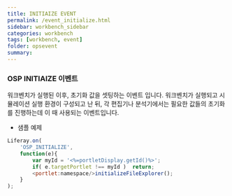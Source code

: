 ```yaml
---
title: INITIAIZE EVENT
permalink: /event_initialize.html
sidebar: workbench_sidebar
categories: workbench
tags: [workbench, event]
folder: opsevent
summary:
---
```


### OSP INITIAIZE 이벤트
워크벤치가 실행된 이후, 초기화 값을 셋팅하는 이벤트 입니다. 워크벤치가 실행되고 시뮬레이션 실행 환경이 구성되고 난 뒤, 각 편집기나 분석기에서는 필요한 값들의 초기화를 진행하는데 이 때 사용되는 이벤트입니다.

- 샘플 예제
```javascript
Liferay.on(
	'OSP_INITIALIZE',
	function(e){
		var myId = '<%=portletDisplay.getId()%>';
		if( e.targetPortlet !== myId )	return;
		<portlet:namespace/>initializeFileExplorer();
	}
);
```
